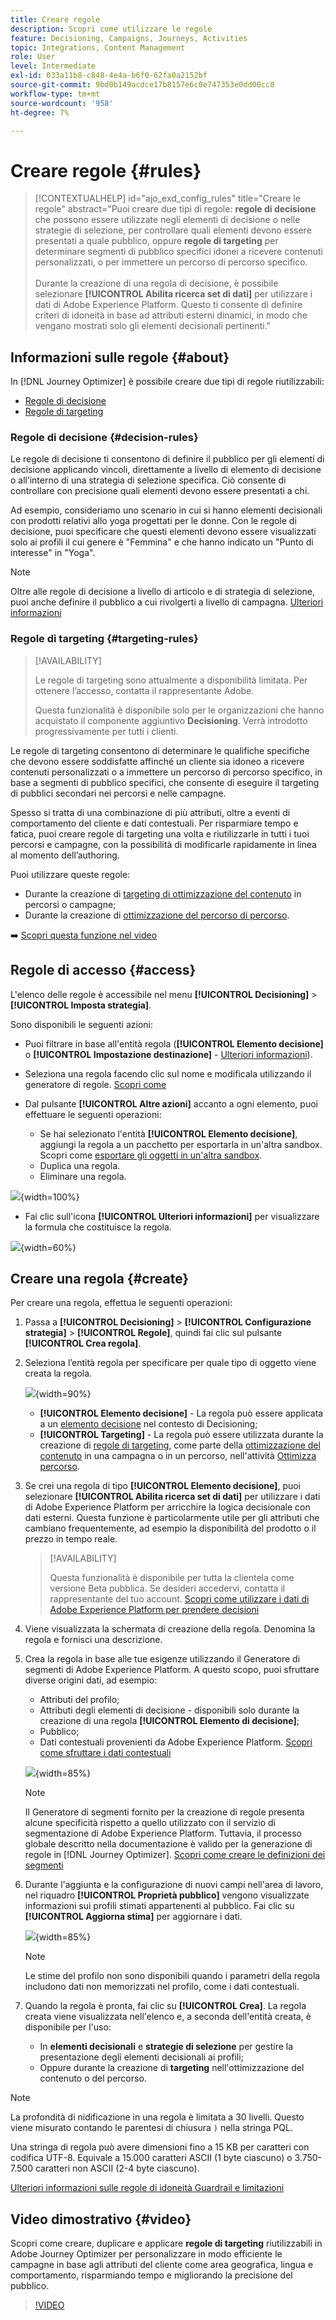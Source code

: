 ```yaml
---
title: Creare regole
description: Scopri come utilizzare le regole
feature: Decisioning, Campaigns, Journeys, Activities
topic: Integrations, Content Management
role: User
level: Intermediate
exl-id: 033a11b8-c848-4e4a-b6f0-62fa0a2152bf
source-git-commit: 9bd0b149acdce17b8157e6c0e747353e0dd00cc8
workflow-type: tm+mt
source-wordcount: '958'
ht-degree: 7%

---
```


# Creare regole {#rules}

>[!CONTEXTUALHELP]
>id="ajo_exd_config_rules"
>title="Creare le regole"
>abstract="Puoi creare due tipi di regole: **regole di decisione** che possono essere utilizzate negli elementi di decisione o nelle strategie di selezione, per controllare quali elementi devono essere presentati a quale pubblico, oppure **regole di targeting** per determinare segmenti di pubblico specifici idonei a ricevere contenuti personalizzati, o per immettere un percorso di percorso specifico.<br/><br/>Durante la creazione di una regola di decisione, è possibile selezionare **[!UICONTROL Abilita ricerca set di dati]** per utilizzare i dati di Adobe Experience Platform. Questo ti consente di definire criteri di idoneità in base ad attributi esterni dinamici, in modo che vengano mostrati solo gli elementi decisionali pertinenti."

## Informazioni sulle regole {#about}

In [!DNL Journey Optimizer] è possibile creare due tipi di regole riutilizzabili:

* [Regole di decisione](#decision-rules)
* [Regole di targeting](#targeting-rules)

### Regole di decisione {#decision-rules}

Le regole di decisione ti consentono di definire il pubblico per gli elementi di decisione applicando vincoli, direttamente a livello di elemento di decisione o all’interno di una strategia di selezione specifica. Ciò consente di controllare con precisione quali elementi devono essere presentati a chi.

Ad esempio, consideriamo uno scenario in cui si hanno elementi decisionali con prodotti relativi allo yoga progettati per le donne. Con le regole di decisione, puoi specificare che questi elementi devono essere visualizzati solo ai profili il cui genere è &quot;Femmina&quot; e che hanno indicato un &quot;Punto di interesse&quot; in &quot;Yoga&quot;.

>[!NOTE]
>
>Oltre alle regole di decisione a livello di articolo e di strategia di selezione, puoi anche definire il pubblico a cui rivolgerti a livello di campagna. [Ulteriori informazioni](../campaigns/create-campaign.md#audience)

### Regole di targeting {#targeting-rules}

>[!AVAILABILITY]
>
>Le regole di targeting sono attualmente a disponibilità limitata. Per ottenere l’accesso, contatta il rappresentante Adobe.
>
>Questa funzionalità è disponibile solo per le organizzazioni che hanno acquistato il componente aggiuntivo **Decisioning**. Verrà introdotto progressivamente per tutti i clienti.

Le regole di targeting consentono di determinare le qualifiche specifiche che devono essere soddisfatte affinché un cliente sia idoneo a ricevere contenuti personalizzati o a immettere un percorso di percorso specifico, in base a segmenti di pubblico specifici, che consente di eseguire il targeting di pubblici secondari nei percorsi e nelle campagne.

Spesso si tratta di una combinazione di più attributi, oltre a eventi di comportamento del cliente e dati contestuali. Per risparmiare tempo e fatica, puoi creare regole di targeting una volta e riutilizzarle in tutti i tuoi percorsi e campagne, con la possibilità di modificarle rapidamente in linea al momento dell’authoring.

Puoi utilizzare queste regole:

* Durante la creazione di [targeting di ottimizzazione del contenuto](../campaigns/campaigns-message-optimization.md#targeting) in percorsi o campagne;
* Durante la creazione di [ottimizzazione del percorso di percorso](../building-journeys/optimize.md#targeting).

➡️ [Scopri questa funzione nel video](#video)

## Regole di accesso {#access}

L&#39;elenco delle regole è accessibile nel menu **[!UICONTROL Decisioning]** > **[!UICONTROL Imposta strategia]**.

Sono disponibili le seguenti azioni:

* Puoi filtrare in base all&#39;entità regola (**[!UICONTROL Elemento decisione]** o **[!UICONTROL Impostazione destinazione]** - [Ulteriori informazioni](#about)).

* Seleziona una regola facendo clic sul nome e modificala utilizzando il generatore di regole. [Scopri come](#create)

* Dal pulsante **[!UICONTROL Altre azioni]** accanto a ogni elemento, puoi effettuare le seguenti operazioni:

   * Se hai selezionato l&#39;entità **[!UICONTROL Elemento decisione]**, aggiungi la regola a un pacchetto per esportarla in un&#39;altra sandbox. Scopri come [esportare gli oggetti in un&#39;altra sandbox](../configuration/copy-objects-to-sandbox.md).
   * Duplica una regola.
   * Eliminare una regola.

![](assets/rules-list.png){width=100%}

* Fai clic sull&#39;icona **[!UICONTROL Ulteriori informazioni]** per visualizzare la formula che costituisce la regola.

![](assets/rule-formula.png){width=60%}

## Creare una regola {#create}

Per creare una regola, effettua le seguenti operazioni:

1. Passa a **[!UICONTROL Decisioning]** > **[!UICONTROL Configurazione strategia]** > **[!UICONTROL Regole]**, quindi fai clic sul pulsante **[!UICONTROL Crea regola]**.

1. Seleziona l’entità regola per specificare per quale tipo di oggetto viene creata la regola.

   ![](assets/rules-select-entity.png){width=90%}

   * **[!UICONTROL Elemento decisione]** - La regola può essere applicata a un [elemento decisione](#decision-rules) nel contesto di Decisioning;
   * **[!UICONTROL Targeting]** - La regola può essere utilizzata durante la creazione di [regole di targeting](#targeting-rules), come parte della [ottimizzazione del contenuto](../campaigns/campaigns-message-optimization.md#targeting) in una campagna o in un percorso, nell&#39;attività [Ottimizza percorso](../building-journeys/optimize.md#targeting).

1. Se crei una regola di tipo **[!UICONTROL Elemento decisione]**, puoi selezionare **[!UICONTROL Abilita ricerca set di dati]** per utilizzare i dati di Adobe Experience Platform per arricchire la logica decisionale con dati esterni. Questa funzione è particolarmente utile per gli attributi che cambiano frequentemente, ad esempio la disponibilità del prodotto o il prezzo in tempo reale.

   >[!AVAILABILITY]
   >
   >Questa funzionalità è disponibile per tutta la clientela come versione Beta pubblica. Se desideri accedervi, contatta il rappresentante del tuo account. [Scopri come utilizzare i dati di Adobe Experience Platform per prendere decisioni](../experience-decisioning/aep-data-exd.md)

1. Viene visualizzata la schermata di creazione della regola. Denomina la regola e fornisci una descrizione.

1. Crea la regola in base alle tue esigenze utilizzando il Generatore di segmenti di Adobe Experience Platform. A questo scopo, puoi sfruttare diverse origini dati, ad esempio:
   * Attributi del profilo;
   * Attributi degli elementi di decisione - disponibili solo durante la creazione di una regola **[!UICONTROL Elemento di decisione]**;
   * Pubblico;
   * Dati contestuali provenienti da Adobe Experience Platform. [Scopri come sfruttare i dati contestuali](context-data.md)

   ![](assets/decision-rules-build.png){width=85%}

   >[!NOTE]
   >
   >Il Generatore di segmenti fornito per la creazione di regole presenta alcune specificità rispetto a quello utilizzato con il servizio di segmentazione di Adobe Experience Platform. Tuttavia, il processo globale descritto nella documentazione è valido per la generazione di regole in [!DNL Journey Optimizer]. [Scopri come creare le definizioni dei segmenti](../audience/creating-a-segment-definition.md)

1. Durante l&#39;aggiunta e la configurazione di nuovi campi nell&#39;area di lavoro, nel riquadro **[!UICONTROL Proprietà pubblico]** vengono visualizzate informazioni sui profili stimati appartenenti al pubblico. Fai clic su **[!UICONTROL Aggiorna stima]** per aggiornare i dati.

   ![](assets/decision-rule-audience-properties.png){width=85%}

   >[!NOTE]
   >
   >Le stime del profilo non sono disponibili quando i parametri della regola includono dati non memorizzati nel profilo, come i dati contestuali.

1. Quando la regola è pronta, fai clic su **[!UICONTROL Crea]**. La regola creata viene visualizzata nell&#39;elenco e, a seconda dell&#39;entità creata, è disponibile per l&#39;uso:

   * In **elementi decisionali** e **strategie di selezione** per gestire la presentazione degli elementi decisionali ai profili;
   * Oppure durante la creazione di **targeting** nell&#39;ottimizzazione del contenuto o del percorso.

>[!NOTE]
>
>La profondità di nidificazione in una regola è limitata a 30 livelli. Questo viene misurato contando le parentesi di chiusura `)` nella stringa PQL.
>
>Una stringa di regola può avere dimensioni fino a 15 KB per caratteri con codifica UTF-8. Equivale a 15.000 caratteri ASCII (1 byte ciascuno) o 3.750-7.500 caratteri non ASCII (2-4 byte ciascuno).
>
>[Ulteriori informazioni sulle regole di idoneità Guardrail e limitazioni](decisioning-guardrails.md#eligibility-rules)

## Video dimostrativo {#video}

Scopri come creare, duplicare e applicare **regole di targeting** riutilizzabili in Adobe Journey Optimizer per personalizzare in modo efficiente le campagne in base agli attributi del cliente come area geografica, lingua e comportamento, risparmiando tempo e migliorando la precisione del pubblico.

>[!VIDEO](https://video.tv.adobe.com/v/3476127/?quality=12)

